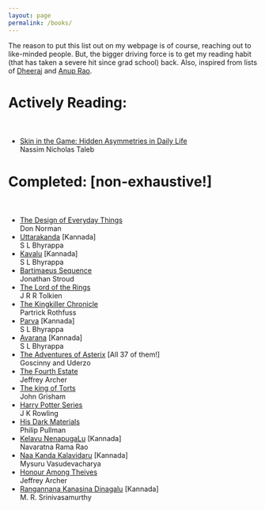 ```yaml
---
layout: page
permalink: /books/
---
```

The reason to put this list out on my webpage is of course, reaching out to like-minded people. 
But, the bigger driving force is to get my reading habit (that has taken a severe hit since grad school) back. 
Also, inspired from lists of [Dheeraj](https://dheerajmn.mit.edu/personal/) and [Anup Rao](https://homes.cs.washington.edu/~anuprao/books.html).
# Actively Reading: <br> <br>
- [Skin in the Game: Hidden Asymmetries in Daily Life](https://www.penguinrandomhouse.com/books/537828/skin-in-the-game-by-nassim-nicholas-taleb/9780425284629/) <br> 
Nassim Nicholas Taleb

# Completed: [non-exhaustive!] <br> <br>
- [The Design of Everyday Things](https://en.wikipedia.org/wiki/The_Design_of_Everyday_Things) <br>
Don Norman
- [Uttarakanda](https://en.wikipedia.org/wiki/Uttarakaanda_(novel)) [Kannada] <br>
S L Bhyrappa
- [Kavalu](https://en.wikipedia.org/wiki/Kavalu) [Kannada] <br>
S L Bhyrappa
- [Bartimaeus Sequence](https://en.wikipedia.org/wiki/Bartimaeus_Sequence) <br>
Jonathan Stroud
- [The Lord of the Rings](https://en.wikipedia.org/wiki/The_Lord_of_the_Rings) <br>
J R R Tolkien
- [The Kingkiller Chronicle](https://en.wikipedia.org/wiki/The_Kingkiller_Chronicle) <br>
Partrick Rothfuss
- [Parva](https://en.wikipedia.org/wiki/Parva_(novel)) [Kannada] <br>
S L Bhyrappa
- [Avarana](https://en.wikipedia.org/wiki/Aavarana) [Kannada] <br>
S L Bhyrappa 
- [The Adventures of Asterix](https://en.wikipedia.org/wiki/Asterix) [All 37 of them!] <br>
Goscinny and Uderzo
- [The Fourth Estate](https://en.wikipedia.org/wiki/The_Fourth_Estate_(novel)) <br> 
Jeffrey Archer
- [The king of Torts](https://en.wikipedia.org/wiki/The_King_of_Torts) <br>
John Grisham
- [Harry Potter Series](https://www.goodreads.com/series/45175-harry-potter) <br>
J K Rowling
- [His Dark Materials](https://en.wikipedia.org/wiki/His_Dark_Materials) <br>
Philip Pullman
- [Kelavu NenapugaLu](https://www.sapnaonline.com/books/kelavu-nenapugalu-navaratna-rama-1234011395-5551234011393) [Kannada] <br>
Navaratna Rama Rao
- [Naa Kanda Kalavidaru](https://books.google.com/books/about/With_Masters_of_Melody.html?id=DnzxZwEACAAJ) [Kannada] <br>
Mysuru Vasudevacharya
- [Honour Among Theives](https://en.wikipedia.org/wiki/Honour_Among_Thieves) <br>
Jeffrey Archer
- [Rangannana Kanasina Dinagalu](https://en.wikipedia.org/wiki/Rangannana_Kanasina_Dinagalu) [Kannada] <br>
M. R. Srinivasamurthy
